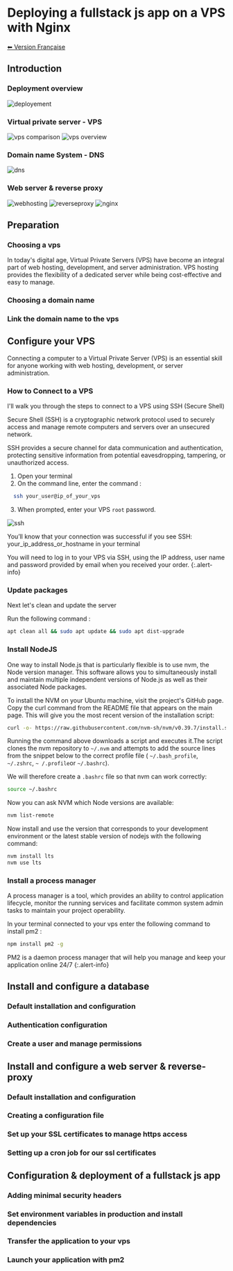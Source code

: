 # Deploying a fullstack js app on a VPS with Nginx 

[⬅ Version Française](./README-FR)


## Introduction

### Deployment overview

![deployement](./assets/deployment.png)

### Virtual private server - VPS

![vps comparison](./assets/vps.png)
![vps overview](./assets/vpshosting.png)

### Domain name System - DNS

![dns](./assets/dns.png)

### Web server & reverse proxy

![webhosting](./assets/webhosting.png)
![reverseproxy](./assets/reverseproxy.png)
![nginx](./assets/nginx.png)


## Preparation

### Choosing a vps

In today's digital age, Virtual Private Servers (VPS) have become an integral part of web hosting, development, and server administration. VPS hosting provides the flexibility of a dedicated server while being cost-effective and easy to manage.

### Choosing a domain name

### Link the domain name to the vps


## Configure your VPS

Connecting a computer to a Virtual Private Server (VPS) is an essential skill for anyone working with web hosting, development, or server administration.

### How to Connect to a VPS

I'll walk you through the steps to connect to a VPS using SSH (Secure Shell)

Secure Shell (SSH) is a cryptographic network protocol used to securely access and manage remote computers and servers over an unsecured network.

SSH provides a secure channel for data communication and authentication, protecting sensitive information from potential eavesdropping, tampering, or unauthorized access.

  1. Open your terminal
  2. On the command line, enter the command : 
```sh 
  ssh your_user@ip_of_your_vps 
```
  3. When prompted, enter your VPS `root` password.

![ssh](./assets/ssh.png)

You’ll know that your connection was successful if you see SSH: your_ip_address_or_hostname in your terminal

You will need to log in to your VPS via SSH, using the IP address, user name and password provided by email when you received your order. 
{:.alert-info}

### Update packages

Next let's clean and update the server

Run the following command :

```sh
apt clean all && sudo apt update && sudo apt dist-upgrade
```

### Install NodeJS

One way to install Node.js that is particularly flexible is to use nvm, the Node version manager. This software allows you to simultaneously install and maintain multiple independent versions of Node.js as well as their associated Node packages.

To install the NVM on your Ubuntu machine, visit the project's GitHub page. Copy the curl command from the README file that appears on the main page. This will give you the most recent version of the installation script:
```sh
curl -o- https://raw.githubusercontent.com/nvm-sh/nvm/v0.39.7/install.sh | bash
```

Running the command above downloads a script and executes it.The script clones the nvm repository to `~/.nvm` and attempts to add the source lines from the snippet below to the correct profile file ( `~/.bash_profile`, `~/.zshrc`, `~ /.profile`or `~/.bashrc`).

We will therefore create a `.bashrc` file so that nvm can work correctly:
```sh
source ~/.bashrc
```

Now you can ask NVM which Node versions are available:
```sh
nvm list-remote
```
Now install and use the version that corresponds to your development environment or the latest stable version of nodejs with the following command:
```sh
nvm install lts
nvm use lts
```

### Install a process manager

A process manager is a tool, which provides an ability to control application lifecycle, monitor the running services and facilitate common system admin tasks to maintain your project operability.

In your terminal connected to your vps enter the following command to install pm2 : 
```sh
npm install pm2 -g
```

PM2 is a daemon process manager that will help you manage and keep your application online 24/7
{:.alert-info}

## Install and configure a database

### Default installation and configuration

### Authentication configuration

### Create a user and manage permissions


## Install and configure a web server & reverse-proxy

### Default installation and configuration

### Creating a configuration file

### Set up your SSL certificates to manage https access

### Setting up a cron job for our ssl certificates


## Configuration & deployment of a fullstack js app

### Adding minimal security headers

### Set environment variables in production and install dependencies

### Transfer the application to your vps

### Launch your application with pm2


